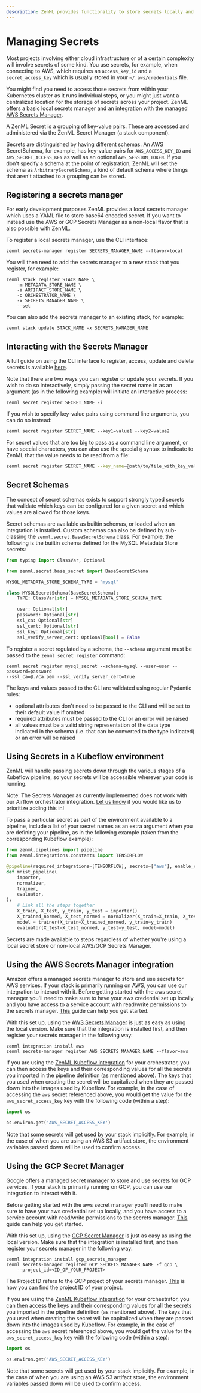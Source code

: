 ```yaml
---
description: ZenML provides functionality to store secrets locally and with AWS.
---
```


# Managing Secrets

Most projects involving either cloud infrastructure or of a certain complexity
will involve secrets of some kind. You use secrets, for example, when connecting
to AWS, which requires an `access_key_id` and a `secret_access_key` which is
usually stored in your `~/.aws/credentials` file.

You might find you need to access those secrets from within your Kubernetes
cluster as it runs individual steps, or you might just want a centralized
location for the storage of secrets across your project. ZenML offers a basic
local secrets manager and an integration with the managed [AWS Secrets
Manager](https://aws.amazon.com/secrets-manager).

A ZenML Secret is a grouping of key-value pairs. These are accessed and
administered via the ZenML Secret Manager (a stack component).

Secrets are distinguished by having different schemas. An AWS SecretSchema, for
example, has key-value pairs for `AWS_ACCESS_KEY_ID` and `AWS_SECRET_ACCESS_KEY`
as well as an optional `AWS_SESSION_TOKEN`. If you don't specify a schema at the
point of registration, ZenML will set the schema as `ArbitrarySecretSchema`, a kind
of default schema where things that aren't attached to a grouping can be stored.

## Registering a secrets manager

For early development purposes ZenML provides a local secrets manager which uses
a YAML file to store base64 encoded secret. If you want to instead use the AWS 
or GCP Secrets Manager as a non-local flavor that is also possible with ZenML.

To register a local secrets manager, use the CLI interface:

```shell
zenml secrets-manager register SECRETS_MANAGER_NAME --flavor=local
```

You will then need to add the secrets manager to a new stack that you register,
for example:

```shell
zenml stack register STACK_NAME \
    -m METADATA_STORE_NAME \
    -a ARTIFACT_STORE_NAME \
    -o ORCHESTRATOR_NAME \
    -x SECRETS_MANAGER_NAME \
    --set
```

You can also add the secrets manager to an existing stack, for example:

```shell
zenml stack update STACK_NAME -x SECRETS_MANAGER_NAME
```

## Interacting with the Secrets Manager

A full guide on using the CLI interface to register, access, update and delete
secrets is available [here](https://apidocs.zenml.io/latest/cli/).

Note that there are two ways you can register or update your secrets. If you
wish to do so interactively, simply passing the secret name in as an argument
(as in the following example) will initiate an interactive process:

```shell
zenml secret register SECRET_NAME -i
```

If you wish to specify key-value pairs using command line arguments, you can do
so instead:

```shell
zenml secret register SECRET_NAME --key1=value1 --key2=value2
```

For secret values that are too big to pass as a command line argument, or have
special characters, you can also use the special `@` syntax to indicate to ZenML
that the value needs to be read from a file:

```bash
zenml secret register SECRET_NAME --key_name=@path/to/file_with_key_value/file.txt
```

## Secret Schemas

The concept of secret schemas exists to support strongly typed secrets that
validate which keys can be configured for a given secret and which values
are allowed for those keys.

Secret schemas are available as builtin schemas, or loaded when an integration
is installed. Custom schemas can also be defined by sub-classing the
`zenml.secret.BaseSecretSchema` class. For example, the following is the builtin
schema defined for the MySQL Metadata Store secrets:

```python
from typing import ClassVar, Optional

from zenml.secret.base_secret import BaseSecretSchema

MYSQL_METADATA_STORE_SCHEMA_TYPE = "mysql"

class MYSQLSecretSchema(BaseSecretSchema):
    TYPE: ClassVar[str] = MYSQL_METADATA_STORE_SCHEMA_TYPE

    user: Optional[str]
    password: Optional[str]
    ssl_ca: Optional[str]
    ssl_cert: Optional[str]
    ssl_key: Optional[str]
    ssl_verify_server_cert: Optional[bool] = False
```

To register a secret regulated by a schema, the `--schema` argument must be
passed to the `zenml secret register` command:

```shell
zenml secret register mysql_secret --schema=mysql --user=user --password=password
--ssl_ca=@./ca.pem --ssl_verify_server_cert=true
```

The keys and values passed to the CLI are validated using regular Pydantic
rules:

* optional attributes don't need to be passed to the CLI and will be set to their
default value if omitted
* required attributes must be passed to the CLI or an error will be raised
* all values must be a valid string representation of the data type indicated
in the schema (i.e. that can be converted to the type indicated) or an error
will be raised

## Using Secrets in a Kubeflow environment

ZenML will handle passing secrets down through the various stages of a Kubeflow
pipeline, so your secrets will be accessible wherever your code is running.

Note: The Secrets Manager as currently implemented does not work with our
Airflow orchestrator integration. [Let us know](https://zenml.io/slack-invite/)
if you would like us to prioritize adding this in!

To pass a particular secret as part of the environment available to a pipeline,
include a list of your secret names as an extra argument when you are defining
your pipeline, as in the following example (taken from the corresponding
Kubeflow example):

```python
from zenml.pipelines import pipeline
from zenml.integrations.constants import TENSORFLOW

@pipeline(required_integrations=[TENSORFLOW], secrets=["aws"], enable_cache=True)
def mnist_pipeline(
    importer,
    normalizer,
    trainer,
    evaluator,
):
    # Link all the steps together
    X_train, X_test, y_train, y_test = importer()
    X_trained_normed, X_test_normed = normalizer(X_train=X_train, X_test=X_test)
    model = trainer(X_train=X_trained_normed, y_train=y_train)
    evaluator(X_test=X_test_normed, y_test=y_test, model=model)
```

Secrets are made available to steps regardless of whether you're using a local
secret store or non-local AWS/GCP Secrets Manager.

## Using the AWS Secrets Manager integration

Amazon offers a managed secrets manager to store and use secrets for AWS 
services. If your stack is primarily running on AWS, you can use our integration 
to interact with it. 
Before getting started with the aws secret manager you'll need to make sure to
have your aws credential set up locally and you have access to a service account
with read/write permissions to the secrets manager. 
[This](https://docs.aws.amazon.com/sdk-for-java/v1/developer-guide/setup-credentials.html)
guide can help you get started. 

With this set up, using the 
[AWS Secrets Manager](https://aws.amazon.com/secrets-manager) is just as easy as 
using the local version. Make sure that the integration is installed first, and
then register your secrets manager in the following way:

```shell
zenml integration install aws
zenml secrets-manager register AWS_SECRETS_MANAGER_NAME --flavor=aws
```

If you are using the [ZenML Kubeflow
integration](https://github.com/zenml-io/zenml/tree/main/examples/kubeflow) for
your orchestrator, you can then access the keys and their corresponding values
for all the secrets you imported in the pipeline definition (as mentioned
above). The keys that you used when creating the secret will be capitalized when
they are passed down into the images used by Kubeflow. For example, in the case
of accessing the `aws` secret referenced above, you would get the value for the
`aws_secret_access_key` key with the following code (within a step):

```python
import os

os.environ.get('AWS_SECRET_ACCESS_KEY')
```

Note that some secrets will get used by your stack implicitly. For
example, in the case of when you are using an AWS S3 artifact store, the
environment variables passed down will be used to confirm access.

## Using the GCP Secret Manager
Google offers a managed secret manager to store and use secrets for GCP 
services. If your stack is primarily running on GCP, you can use our integration 
to interact with it. 

Before getting started with the aws secret manager you'll need to make sure to
have your aws credential set up locally, and you have access to a service account
with read/write permissions to the secrets manager. 
[This](https://cloud.google.com/sdk/docs/install-sdk) guide can help you 
get started. 

With this set up, using the 
[GCP Secret Manager](https://cloud.google.com/secret-manager) is just as easy as 
using the local version. Make sure that the integration is installed first, and
then register your secrets manager in the following way:

```shell
zenml integration install gcp_secrets_manager
zenml secrets-manager register GCP_SECRETS_MANAGER_NAME -f gcp \ 
    --project_id=<ID_OF_YOUR_PROJECT>
```

The Project ID refers to the GCP project of your secrets manager. 
[This](https://support.google.com/googleapi/answer/7014113?hl=en) is how you
can find the project ID of your project.

If you are using the [ZenML Kubeflow
integration](https://github.com/zenml-io/zenml/tree/main/examples/kubeflow) for
your orchestrator, you can then access the keys and their corresponding values
for all the secrets you imported in the pipeline definition (as mentioned
above). The keys that you used when creating the secret will be capitalized when
they are passed down into the images used by Kubeflow. For example, in the case
of accessing the `aws` secret referenced above, you would get the value for the
`aws_secret_access_key` key with the following code (within a step):

```python
import os 

os.environ.get('AWS_SECRET_ACCESS_KEY')
```

Note that some secrets will get used by your stack implicitly. For
example, in the case of when you are using an AWS S3 artifact store, the
environment variables passed down will be used to confirm access.
